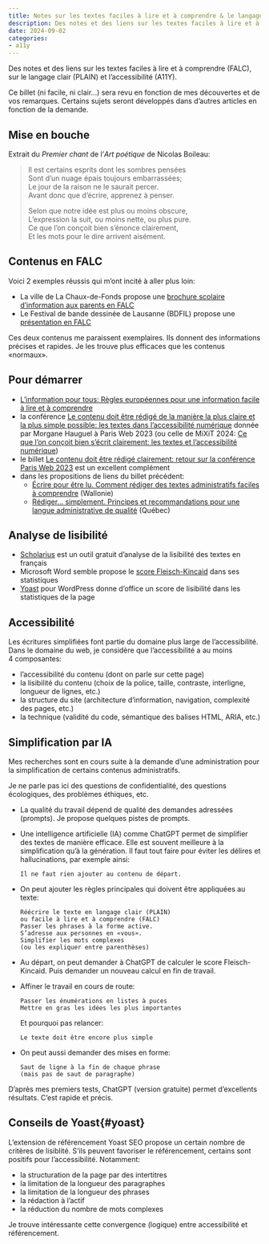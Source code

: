 ```yaml
---
title: Notes sur les textes faciles à lire et à comprendre & le langage clair
description: Des notes et des liens sur les textes faciles à lire et à comprendre (FALC), sur le langage clair (PLAIN) et l’accessibilité (A11Y).
date: 2024-09-02
categories:
- a11y
---
```


Des notes et des liens sur les textes faciles à lire et à comprendre (FALC), sur le langage clair (PLAIN) et l’accessibilité (A11Y).

Ce billet (ni facile, ni clair...) sera revu en fonction de mes découvertes et de vos remarques.
Certains sujets seront développés dans d’autres articles en fonction de la demande.

## Mise en bouche

Extrait du *Premier chant* de l’*Art poétique* de Nicolas Boileau:

> Il est certains esprits dont les sombres pensées  
> Sont d’un nuage épais toujours embarrassées;  
> Le jour de la raison ne le saurait percer.  
> Avant donc que d’écrire, apprenez à penser.  
>
> Selon que notre idée est plus ou moins obscure,  
> L’expression la suit, ou moins nette, ou plus pure.  
> Ce que l’on conçoit bien s’énonce clairement,  
> Et les mots pour le dire arrivent aisément.

## Contenus en FALC

Voici 2 exemples réussis qui m’ont incité à aller plus loin:

- La ville de La Chaux-de-Fonds propose une [brochure scolaire d’information aux parents en FALC](https://www.chaux-de-fonds.ch/ecoles-formations/ecole-obligatoire/documents-liens)
- Le Festival de bande dessinée de Lausanne (BDFIL) propose une [présentation en FALC](https://bdfil.ch/falc/)

Ces deux contenus me paraissent exemplaires.
Ils donnent des informations précises et rapides.
Je les trouve plus efficaces que les contenus «normaux».


## Pour démarrer

- [L’information pour tous: Règles européennes pour une information facile à lire et à comprendre](https://www.unapei.org/publication/linformation-pour-tous-regles-europeennes-pour-une-information-facile-a-lire-et-a-comprendre/)
- la conférence [Le contenu doit être rédigé de la manière la plus claire et la plus simple possible: les textes dans l’accessibilité numérique](https://www.paris-web.fr/2023/conference/-le-contenu-doit-etre-redige-de-la-maniere-la-plus-claire-et-la-plus-simple-possible-la-question-des-1) donnée par Morgane Hauguel à Paris Web 2023 (ou celle de MiXiT 2024: [Ce que l’on conçoit bien s’écrit clairement: les textes et l’accessibilité numérique](https://mixitconf.org/2024/ce-que-l-on-concoit-bien-s-ecrit-clairement-les-textes-et-l-accessibilite-numerique))
- le billet [Le contenu doit être rédigé clairement: retour sur la conférence Paris Web 2023](https://blog.whoz.me/non-classe/le-contenu-doit-etre-redige-clairement-retour-sur-la-conference-paris-web-2023/) est un excellent complément
- dans les propositions de liens du billet précédent:
  - [Écrire pour être lu. Comment rédiger des textes administratifs faciles à comprendre](http://www.languefrancaise.cfwb.be/index.php?eID=tx_nawsecuredl&u=0&g=0&hash=7e8d6eebd9532a4185ac73e38cae4507a05048c3&file=fileadmin/sites/sgll/upload/lf_super_editor/publicat/collection-guide/ecrire-pour-etre-lu__interactif_.pdf) (Wallonie)
  - [Rédiger... simplement. Principes et recommandations pour une langue administrative de qualité](https://mcc.gouv.qc.ca/fileadmin/documents/publications/spl/rediger_simplement.pdf) (Québec)

## Analyse de lisibilité

- [Scholarius](https://www.scolarius.com/) est un outil gratuit d’analyse de la lisibilité des textes en français
- Microsoft Word semble propose le [score Fleisch-Kincaid](https://fr.wikipedia.org/wiki/Tests_de_lisibilit%C3%A9_Flesch-Kincaid) dans ses statistiques
- [Yoast](#yoast) pour WordPress donne d’office un score de lisibilité dans les statistiques de la page

## Accessibilité

Les écritures simplifiées font partie du domaine plus large de l’accessibilité.
Dans le domaine du web, je considère que l’accessibilité a au moins 4 composantes:

- l’accessibilité du contenu (dont on parle sur cette page)
- la lisibilité du contenu (choix de la police, taille, contraste, interligne, longueur de lignes, etc.)
- la structure du site (architecture d’information, navigation, complexité des pages, etc.)
- la technique (validité du code, sémantique des balises HTML, ARIA, etc.)

## Simplification par IA

Mes recherches sont en cours suite à la demande d’une administration pour la simplification de certains contenus administratifs.

Je ne parle pas ici des questions de confidentialité, des questions écologiques, des problèmes éthiques, etc. 

- La qualité du travail dépend de qualité des demandes adressées (prompts).
  Je propose quelques pistes de prompts.

- Une intelligence artificielle (IA) comme ChatGPT permet de simplifier des textes de manière efficace.
  Elle est souvent meilleure à la simplification qu’à la génération.
  Il faut tout faire pour éviter les délires et hallucinations, par exemple ainsi:
  
      Il ne faut rien ajouter au contenu de départ.

- On peut ajouter les règles principales qui doivent être appliquées au texte:

      Réécrire le texte en langage clair (PLAIN) 
      ou facile à lire et à comprendre (FALC)
      Passer les phrases à la forme active.
      S’adresse aux personnes en «vous».
      Simplifier les mots complexes 
      (ou les expliquer entre parenthèses)

- Au départ, on peut demander à ChatGPT de calculer le score Fleisch-Kincaid.
  Puis demander un nouveau calcul en fin de travail.

- Affiner le travail en cours de route:

      Passer les énumérations en listes à puces
      Mettre en gras les idées les plus importantes

  Et pourquoi pas relancer:

      Le texte doit être encore plus simple

- On peut aussi demander des mises en forme:

      Saut de ligne à la fin de chaque phrase
      (mais pas de saut de paragraphe)

D’après mes premiers tests, ChatGPT (version gratuite) permet d’excellents résultats.
C’est rapide et précis.

## Conseils de Yoast{#yoast}

L’extension de référencement Yoast SEO propose un certain nombre de critères de lisiblité.
S’ils peuvent favoriser le référencement, certains sont positifs pour l’accessibilité.
Notamment:

- la structuration de la page par des intertitres
- la limitation de la longueur des paragraphes
- la limitation de la longueur des phrases
- la rédaction à l’actif
- la réduction du nombre de mots complexes

Je trouve intéressante cette convergence (logique) entre accessibilité et référencement.
